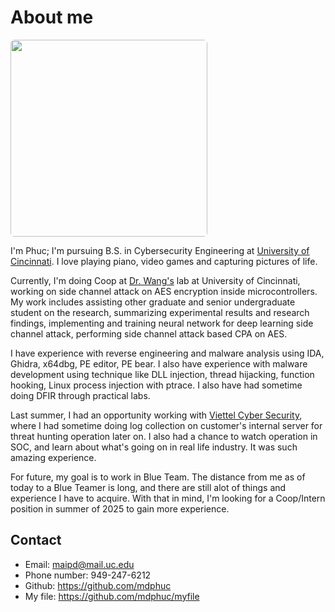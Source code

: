 # About me

<img src="../Images/profilepic.jpg" style="width:315px; height:315px; border-radius: 2%">

I'm Phuc; I'm pursuing B.S. in Cybersecurity Engineering at <a href="https://www.uc.edu" target="_blank">University of Cincinnati</a>. I love playing piano, video games and capturing pictures of life. 

Currently, I'm doing Coop at <a href="https://homepages.uc.edu/~wang2ba" target="_blank">Dr. Wang's</a> lab at University of Cincinnati, working on side channel attack on AES encryption inside microcontrollers. My work includes assisting other graduate and senior undergraduate student on the research, summarizing experimental results and research findings, implementing and training neural network for deep learning side channel attack, performing side channel attack based CPA on AES.

I have experience with reverse engineering and malware analysis using IDA, Ghidra, x64dbg, PE editor, PE bear. I also have experience with malware development using technique like DLL injection, thread hijacking, function hooking, Linux process injection with ptrace. I also have had sometime doing DFIR through practical labs.

Last summer, I had an opportunity working with <a href="https://viettelcybersecurity.com" target="_blank">Viettel Cyber Security</a>, where I had sometime doing log collection on customer's internal server for threat hunting operation later on. I also had a chance to watch operation in SOC, and learn about what's going on in real life industry. It was such amazing experience.

For future, my goal is to work in Blue Team. The distance from me as of today to a Blue Teamer is long, and there are still alot of things and experience I have to acquire. With that in mind, I'm looking for a Coop/Intern position in summer of 2025 to gain more experience.

## Contact
- Email: <a href="mailto:maipd@mail.uc.edu">maipd@mail.uc.edu</a>
- Phone number: 949-247-6212
- Github: <a href="https://github.com/mdphuc">https://github.com/mdphuc</a>
- My file: <a href="https://github.com/mdphuc/myfile">https://github.com/mdphuc/myfile</a>



